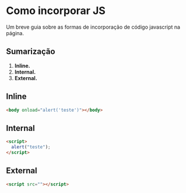 # Como incorporar JS
Um breve guia sobre as formas de incorporação de código javascript na página.

## Sumarização
1. **Inline.**
2. **Internal.**
3. **External.**

## Inline
```html
<body onload="alert('teste')"></body>
```

## Internal
```html
<script>
  alert("teste");
</script>
```

## External
```html
<script src=""></script>
```
